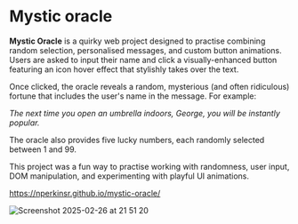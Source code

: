 # Mystic oracle
**Mystic Oracle** is a quirky web project designed to practise combining random selection, personalised messages, and custom button animations. Users are asked to input their name and click a visually-enhanced button featuring an icon hover effect that stylishly takes over the text.

Once clicked, the oracle reveals a random, mysterious (and often ridiculous) fortune that includes the user's name in the message. For example:

_The next time you open an umbrella indoors, George, you will be instantly popular._

The oracle also provides five lucky numbers, each randomly selected between 1 and 99.

This project was a fun way to practise working with randomness, user input, DOM manipulation, and experimenting with playful UI animations.

https://nperkinsr.github.io/mystic-oracle/

![Screenshot 2025-02-26 at 21 51 20](https://github.com/user-attachments/assets/7701cc5d-e43e-4ec3-b8fc-42de4e4e1cbd)

